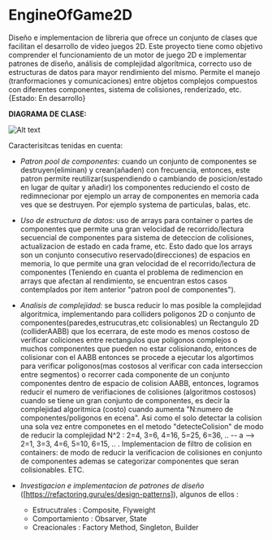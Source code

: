 # EngineOfGame2D
Diseño e implementacion de libreria que ofrece un conjunto de clases que facilitan el desarrollo de video juegos 2D. Este proyecto tiene como objetivo comprender el funcionamiento de un motor de juego 2D e implementar patrones de diseño, análisis de complejidad algorítmica, correcto uso de estructuras de datos para mayor rendimiento del mismo. Permite el manejo (tranformaciones y comunicaciones) entre objetos complejos compuestos con diferentes componentes, sistema de colisiones, renderizado, etc.  {Estado: En desarrollo} 

**DIAGRAMA DE CLASE:**

![Alt text](LibraryGame2D-DC.png)

Caracterisitcas tenidas en cuenta:
- *Patron pool de componentes:* cuando un conjunto de componentes se destruyen(eliminan) y crean(añaden) con frecuencia, entonces, este patron permite reutilizar(suspendiendo o cambiando de posicion/estado en lugar de quitar y añadir) los componentes reduciendo el costo de redimnecionar por ejemplo un array de componentes en memoria cada ves que se destruyen. Por ejemplo systema de particulas, balas, etc.
  
- *Uso de estructura de datos:* uso de arrays para container o partes de componentes que permite una gran velocidad de recorrido/lectura secuencial de componentes para sistema de deteccion de colisiones, actualizacion de estado en cada frame, etc. Esto dado que los arrays son un conjunto consecutivo reservado(direcciones) de espacios en memoria, lo que permite una gran velocidad de el recorrido/lectura de componentes (Teniendo en cuanta el problema de redimencion en arrays que afectan al rendimiento, se encuentran estos casos contemplados por item anterior "patron pool de componentes").
  
- *Analisis de complejidad:* se busca reducir lo mas posible la complejidad algoritmica, implementando para colliders poligonos 2D o conjunto de componentes(paredes,estrucutras,etc colisionables) un Rectangulo 2D (colliderAABB) que los ecerrara, de este modo es menos costoso de verificar coliciones entre rectangulos que poligonos complejos o muchos componentes que pueden no estar colisionando, entonces de colisionar con el AABB entonces se procede a ejecutar los algortimos para verificar poligonos(mas costosos al verificar con cada interseccion entre segmentos) o recorrer cada componente de un conjunto componentes dentro de espacio de colision AABB, entonces, logramos reducir el numero de verifiaciones de colisiones (algoritmos costosos) cuando se tiene un gran conjunto de componentes, es decir la complejidad algoritmica (costo) cuando aumenta "N:numero de componentes/poligonos en ecena". 
Asi como el solo detectar la colision una sola vez entre componetes en el metodo "detecteColision" de modo de reducir la complejidad N^2 : 2=4, 3=6, 4=16, 5=25, 6=36, .. -- a --> 2=1, 3=3, 4=6, 5=10, 6=15, .. .
Implementacion de filtro de colision en containers: de modo de reducir la verificacion de colisiones en conjunto de componentes ademas se categorizar componentes que seran colisionables. ETC.

- *Investigacion e implementacion de patrones de diseño* ([https://refactoring.guru/es/design-patterns]), algunos de ellos :
  - Estrucutrales : Composite, Flyweight
  - Comportamiento : Obsarver, State
  - Creacionales : Factory Method, Singleton, Builder 
